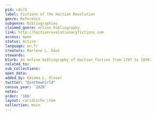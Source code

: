 ```yaml
---
pid: cds71
label: Fictions of the Haitian Revolution
genre: Reference
subgenre: Bibliographies
claimed_genre: online bibliography
link: http://haitianrevolutionaryfictions.com
access: open
status: Active
language: en,fr
creators: Marlene L. Daut
stewards:
blurb: An online bibliography of Haitian fiction from 1787 to 1899.
related_to:
sub_collections:
open_data:
added_by: Kaiama L. Glover
twitter: "@inthewhirld"
census_year: '2020'
notes:
order: '188'
layout: caridischo_item
collection: main
---
```

